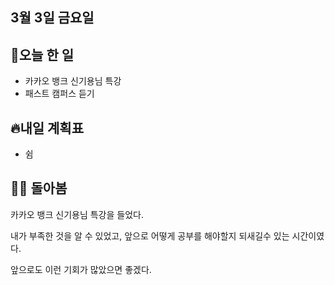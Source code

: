 ## 3월 3일 금요일

## 📝오늘 한 일

- 카카오 뱅크 신기용님 특강
- 패스트 캠퍼스 듣기

## 🔥내일 계획표

- 쉼


## 💁‍♂️ 돌아봄

카카오 뱅크 신기용님 특강을 들었다. 

내가 부족한 것을 알 수 있었고, 앞으로 어떻게 공부를 해야할지 되새길수 있는 시간이였다.

앞으로도 이런 기회가 많았으면 좋겠다.

